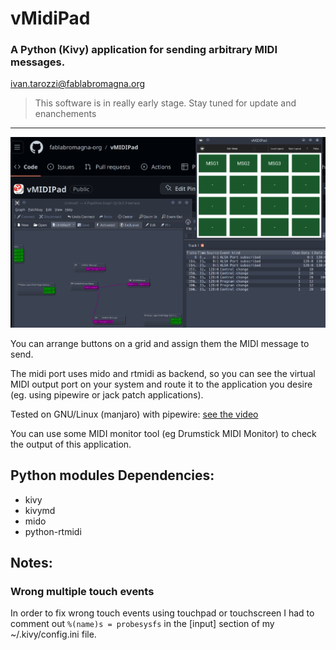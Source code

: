# vMidiPad

### A Python (Kivy) application for sending arbitrary MIDI messages.

ivan.tarozzi@fablabromagna.org

> This software is in really early stage. Stay tuned for update and enanchements

---------


![Screenshot of early stage application](docs/screenshot1.png)

You can arrange buttons on a grid and assign them the MIDI message to send.


The midi port uses mido and rtmidi as backend, so you can see the virtual MIDI output port on your system and route it to the application you desire (eg. using pipewire or jack patch applications).

Tested on GNU/Linux (manjaro) with pipewire: [see the video](./docs/demo1.mp4)

You can use some MIDI monitor tool (eg Drumstick MIDI Monitor) to check the output of this application.


## Python modules Dependencies:

- kivy 
- kivymd
- mido 
- python-rtmidi



## Notes:

### Wrong multiple touch events
In order to fix wrong touch events using touchpad or touchscreen I had to comment out `%(name)s = probesysfs` in the [input] section of my ~/.kivy/config.ini file.
